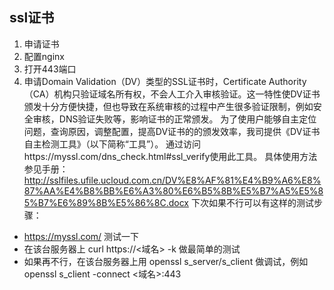 ## ssl证书

1. 申请证书
2. 配置nginx
3. 打开443端口
4. 申请Domain Validation（DV）类型的SSL证书时，Certificate Authority（CA）机构只验证域名所有权，不会人工介入审核验证。这一特性使DV证书颁发十分方便快捷，但也导致在系统审核的过程中产生很多验证限制，例如安全审核，DNS验证失败等，影响证书的正常颁发。
为了使用户能够自主定位问题，查询原因，调整配置，提高DV证书的的颁发效率，我司提供《DV证书自主检测工具》（以下简称“工具”）。
通过访问https://myssl.com/dns_check.html#ssl_verify使用此工具。
具体使用方法参见手册：
http://sslfiles.ufile.ucloud.com.cn/DV%E8%AF%81%E4%B9%A6%E8%87%AA%E4%B8%BB%E6%A3%80%E6%B5%8B%E5%B7%A5%E5%85%B7%E6%89%8B%E5%86%8C.docx
下次如果不行可以有这样的测试步骤：
- https://myssl.com/ 测试一下
- 在该台服务器上 curl https://<域名> -k 做最简单的测试
- 如果再不行，在该台服务器上用 openssl s_server/s_client 做调试，例如openssl s_client -connect <域名>:443

